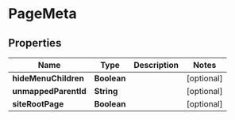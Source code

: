 
# PageMeta

## Properties
Name | Type | Description | Notes
------------ | ------------- | ------------- | -------------
**hideMenuChildren** | **Boolean** |  |  [optional]
**unmappedParentId** | **String** |  |  [optional]
**siteRootPage** | **Boolean** |  |  [optional]



